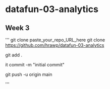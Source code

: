 # datafun-03-analytics
## Week 3
'''
git clone paste_your_repo_URL_here
git clone https://github.com/hrawp/datafun-03-analytics

git add .

it commit -m "initial commit"

git push -u origin main

'''